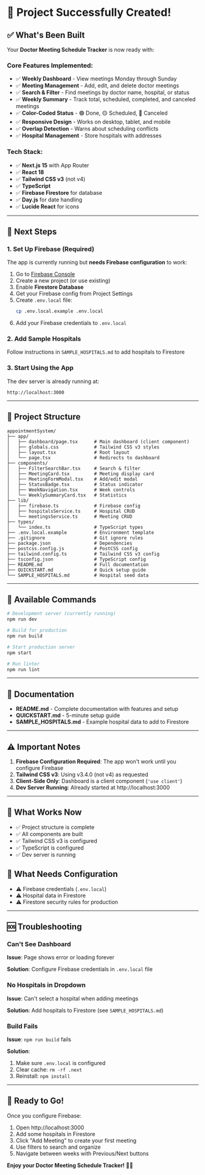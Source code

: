 # 🎉 Project Successfully Created!

## ✅ What's Been Built

Your **Doctor Meeting Schedule Tracker** is now ready with:

### Core Features Implemented:
- ✅ **Weekly Dashboard** - View meetings Monday through Sunday
- ✅ **Meeting Management** - Add, edit, and delete doctor meetings
- ✅ **Search & Filter** - Find meetings by doctor name, hospital, or status
- ✅ **Weekly Summary** - Track total, scheduled, completed, and canceled meetings
- ✅ **Color-Coded Status** - 🟢 Done, 🟡 Scheduled, 🔴 Canceled
- ✅ **Responsive Design** - Works on desktop, tablet, and mobile
- ✅ **Overlap Detection** - Warns about scheduling conflicts
- ✅ **Hospital Management** - Store hospitals with addresses

### Tech Stack:
- ✅ **Next.js 15** with App Router
- ✅ **React 18**
- ✅ **Tailwind CSS v3** (not v4)
- ✅ **TypeScript**
- ✅ **Firebase Firestore** for database
- ✅ **Day.js** for date handling
- ✅ **Lucide React** for icons

---

## 🚀 Next Steps

### 1. **Set Up Firebase** (Required)

The app is currently running but **needs Firebase configuration** to work:

1. Go to [Firebase Console](https://console.firebase.google.com/)
2. Create a new project (or use existing)
3. Enable **Firestore Database**
4. Get your Firebase config from Project Settings
5. Create `.env.local` file:
   ```bash
   cp .env.local.example .env.local
   ```
6. Add your Firebase credentials to `.env.local`

### 2. **Add Sample Hospitals**

Follow instructions in `SAMPLE_HOSPITALS.md` to add hospitals to Firestore

### 3. **Start Using the App**

The dev server is already running at:
```
http://localhost:3000
```

---

## 📁 Project Structure

```
appointmentSystem/
├── app/
│   ├── dashboard/page.tsx      # Main dashboard (client component)
│   ├── globals.css             # Tailwind CSS v3 styles
│   ├── layout.tsx              # Root layout
│   └── page.tsx                # Redirects to dashboard
├── components/
│   ├── FilterSearchBar.tsx     # Search & filter
│   ├── MeetingCard.tsx         # Meeting display card
│   ├── MeetingFormModal.tsx    # Add/edit modal
│   ├── StatusBadge.tsx         # Status indicator
│   ├── WeekNavigation.tsx      # Week controls
│   └── WeeklySummaryCard.tsx   # Statistics
├── lib/
│   ├── firebase.ts             # Firebase config
│   ├── hospitalsService.ts     # Hospital CRUD
│   └── meetingsService.ts      # Meeting CRUD
├── types/
│   └── index.ts                # TypeScript types
├── .env.local.example          # Environment template
├── .gitignore                  # Git ignore rules
├── package.json                # Dependencies
├── postcss.config.js           # PostCSS config
├── tailwind.config.ts          # Tailwind CSS v3 config
├── tsconfig.json               # TypeScript config
├── README.md                   # Full documentation
├── QUICKSTART.md               # Quick setup guide
└── SAMPLE_HOSPITALS.md         # Hospital seed data
```

---

## 🔧 Available Commands

```bash
# Development server (currently running)
npm run dev

# Build for production
npm run build

# Start production server
npm start

# Run linter
npm run lint
```

---

## 📖 Documentation

- **README.md** - Complete documentation with features and setup
- **QUICKSTART.md** - 5-minute setup guide
- **SAMPLE_HOSPITALS.md** - Example hospital data to add to Firestore

---

## ⚠️ Important Notes

1. **Firebase Configuration Required**: The app won't work until you configure Firebase
2. **Tailwind CSS v3**: Using v3.4.0 (not v4) as requested
3. **Client-Side Only**: Dashboard is a client component (`'use client'`)
4. **Dev Server Running**: Already started at http://localhost:3000

---

## 🎯 What Works Now

- ✅ Project structure is complete
- ✅ All components are built
- ✅ Tailwind CSS v3 is configured
- ✅ TypeScript is configured
- ✅ Dev server is running

## 🔄 What Needs Configuration

- ⚠️ Firebase credentials (`.env.local`)
- ⚠️ Hospital data in Firestore
- ⚠️ Firestore security rules for production

---

## 🆘 Troubleshooting

### Can't See Dashboard
**Issue**: Page shows error or loading forever

**Solution**: Configure Firebase credentials in `.env.local` file

### No Hospitals in Dropdown
**Issue**: Can't select a hospital when adding meetings

**Solution**: Add hospitals to Firestore (see `SAMPLE_HOSPITALS.md`)

### Build Fails
**Issue**: `npm run build` fails

**Solution**: 
1. Make sure `.env.local` is configured
2. Clear cache: `rm -rf .next`
3. Reinstall: `npm install`

---

## 🎉 Ready to Go!

Once you configure Firebase:
1. Open http://localhost:3000
2. Add some hospitals in Firestore
3. Click "Add Meeting" to create your first meeting
4. Use filters to search and organize
5. Navigate between weeks with Previous/Next buttons

**Enjoy your Doctor Meeting Schedule Tracker!** 🏥📅

